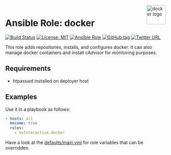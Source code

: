 <a href="https://docker.com">
    <img src="https://upload.wikimedia.org/wikipedia/commons/7/79/Docker_(container_engine)_logo.png" alt="docker logo" title="docker" align="right" height="60" />
</a>

# Ansible Role: docker

[![Build Status](https://travis-ci.org/SoInteractive/ansible-docker.svg?branch=master)](https://travis-ci.org/SoInteractive/ansible-docker) [![License: MIT](https://img.shields.io/badge/license-MIT%20License-brightgreen.svg)](https://opensource.org/licenses/MIT) [![Ansible Role](https://img.shields.io/badge/ansible%20role-SoInteractive.docker-blue.svg)](https://galaxy.ansible.com/SoInteractive/docker/) [![GitHub tag](https://img.shields.io/github/tag/sointeractive/ansible-docker.svg)](https://github.com/SoInteractive/ansible-docker/tags) [![Twitter URL](https://img.shields.io/twitter/follow/sointeractive.svg?style=social&label=Follow%20%40SoInteractive)](https://twitter.com/sointeractive)

This role adds repositories, installs, and configures docker. It can also manage docker containers and install cAdvisor for monitoring purposes.

## Requirements

- htpasswd installed on deployer host

## Examples

Use it in a playbook as follows:
```yaml
- hosts: all
  become: true
  roles:
    - SoInteractive.docker
```

Have a look at the [defaults/main.yml](defaults/main.yml) for role variables
that can be overridden.
